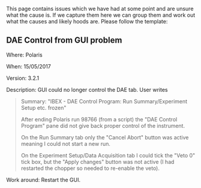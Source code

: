 This page contains issues which we have had at some point and are unsure what the cause is. If we capture them here we can group them and work out what the causes and likely hoods are. Please follow the template:

## DAE Control from GUI problem

Where: Polaris

When: 15/05/2017

Version: 3.2.1

Description: GUI could no longer control the DAE tab. User writes

>    Summary: "IBEX - DAE Control Program: Run Summary/Experiment Setup etc. frozen"
>
>    After ending Polaris run 98766 (from a script) the "DAE Control Program" pane 
    did not give back proper control of the instrument.
>        
>    On the Run Summary tab only the "Cancel Abort" button was active meaning I 
    could not start a new run.
>    
>    On the Experiment Setup/Data Acquisition tab I could tick the "Veto 0" tick 
    box, but the "Apply changes" button was not active (I had restarted the chopper 
    so needed to re-enable the veto).    

Work around: Restart the GUI.
